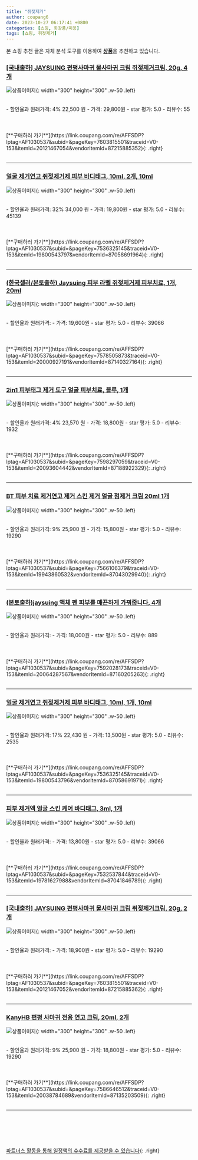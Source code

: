 ```yaml
---
title: "쥐젖제거"
author: coupang6
date: 2023-10-27 06:17:41 +0800
categories: [쇼핑, 화장품/미용]
tags: [쇼핑, 쥐젖제거]
---
```


본 쇼핑 추천 글은 자체 분석 도구를 이용하여 [**상품**](https://link.coupang.com/a/bao1ui)을 추천하고 있습니다.

### [[국내출하] JAYSUING 편평사마귀 물사마귀 크림 쥐젖제거크림, 20g, 4개](https://link.coupang.com/re/AFFSDP?lptag=AF1030537&subid=&pageKey=7603815501&traceid=V0-153&itemId=20121467054&vendorItemId=87215885352)

![상품이미지](https://thumbnail8.coupangcdn.com/thumbnails/remote/230x230ex/image/vendor_inventory/b513/576be060c5c660240a6a6e9aaf1d7f0eef2be41374a84d3ecb165c032d8e.png){: width="300" height="300" .w-50 .left}


<br>
- 할인율과 원래가격: 4%  22,500   원
- 가격: 29,800원
- star 평가: 5.0
- 리뷰수: 55
<br>
<br>
<br>
<br>
[**구매하러 가기**](https://link.coupang.com/re/AFFSDP?lptag=AF1030537&subid=&pageKey=7603815501&traceid=V0-153&itemId=20121467054&vendorItemId=87215885352){: .right}
<br>
<br>

---

### [얼굴 제거연고 쥐젖제거제 피부 바디태그, 10ml, 2개, 10ml](https://link.coupang.com/re/AFFSDP?lptag=AF1030537&subid=&pageKey=7536325145&traceid=V0-153&itemId=19800543797&vendorItemId=87058691964)

![상품이미지](https://thumbnail7.coupangcdn.com/thumbnails/remote/230x230ex/image/vendor_inventory/4dc8/27a3d9de92a65d1067b3b2da9e457e3fabd6b9200e4ab3f5c4b9cdd4303e.jpg){: width="300" height="300" .w-50 .left}


<br>
- 할인율과 원래가격: 32%  34,000   원
- 가격: 19,800원
- star 평가: 5.0
- 리뷰수: 45139
<br>
<br>
<br>
<br>
[**구매하러 가기**](https://link.coupang.com/re/AFFSDP?lptag=AF1030537&subid=&pageKey=7536325145&traceid=V0-153&itemId=19800543797&vendorItemId=87058691964){: .right}
<br>
<br>

---

### [(한국셀러/본토출하) Jaysuing 피부 라벨 쥐젖제거제 피부치료, 1개, 20ml](https://link.coupang.com/re/AFFSDP?lptag=AF1030537&subid=&pageKey=7578505873&traceid=V0-153&itemId=20000927191&vendorItemId=87140327164)

![상품이미지](https://thumbnail8.coupangcdn.com/thumbnails/remote/230x230ex/image/vendor_inventory/4888/0d23649a2696a0f3d33479723e871fc31609a00b5c3f0d372557b931a5d4.png){: width="300" height="300" .w-50 .left}


<br>
- 할인율과 원래가격: 
- 가격: 19,600원
- star 평가: 5.0
- 리뷰수: 39066
<br>
<br>
<br>
<br>
[**구매하러 가기**](https://link.coupang.com/re/AFFSDP?lptag=AF1030537&subid=&pageKey=7578505873&traceid=V0-153&itemId=20000927191&vendorItemId=87140327164){: .right}
<br>
<br>

---

### [2in1 피부태그 제거 도구 얼굴 피부치료, 블루, 1개](https://link.coupang.com/re/AFFSDP?lptag=AF1030537&subid=&pageKey=7598297059&traceid=V0-153&itemId=20093604442&vendorItemId=87188922329)

![상품이미지](https://thumbnail9.coupangcdn.com/thumbnails/remote/230x230ex/image/vendor_inventory/1bcd/cb67dfa79e572b078f3dee5c9fad261553b5ddf6580e867794431da2f5ef.jpg){: width="300" height="300" .w-50 .left}


<br>
- 할인율과 원래가격: 4%  23,570   원
- 가격: 18,800원
- star 평가: 5.0
- 리뷰수: 1932
<br>
<br>
<br>
<br>
[**구매하러 가기**](https://link.coupang.com/re/AFFSDP?lptag=AF1030537&subid=&pageKey=7598297059&traceid=V0-153&itemId=20093604442&vendorItemId=87188922329){: .right}
<br>
<br>

---

### [BT 피부 치료 제거연고 제거 스킨 제거 얼굴 점제거 크림 20ml 1개](https://link.coupang.com/re/AFFSDP?lptag=AF1030537&subid=&pageKey=7566106379&traceid=V0-153&itemId=19943860532&vendorItemId=87043029940)

![상품이미지](https://thumbnail6.coupangcdn.com/thumbnails/remote/230x230ex/image/vendor_inventory/7acf/8f315a162639aa56a41170f9fdb34c155af394b54bfe309f60c90409168e.jpg){: width="300" height="300" .w-50 .left}


<br>
- 할인율과 원래가격: 9%  25,900   원
- 가격: 15,800원
- star 평가: 5.0
- 리뷰수: 19290
<br>
<br>
<br>
<br>
[**구매하러 가기**](https://link.coupang.com/re/AFFSDP?lptag=AF1030537&subid=&pageKey=7566106379&traceid=V0-153&itemId=19943860532&vendorItemId=87043029940){: .right}
<br>
<br>

---

### [(본토출하)jaysuing 액체 펜 피부를 매끈하게 가꿔줍니다, 4개](https://link.coupang.com/re/AFFSDP?lptag=AF1030537&subid=&pageKey=7592028173&traceid=V0-153&itemId=20064287567&vendorItemId=87160205263)

![상품이미지](https://thumbnail10.coupangcdn.com/thumbnails/remote/230x230ex/image/vendor_inventory/df6a/3f8a0b4c41d928bf0b5ee81c41d1b8d1e6850fdb999a9fe3add18fc83fa3.png){: width="300" height="300" .w-50 .left}


<br>
- 할인율과 원래가격: 
- 가격: 18,000원
- star 평가: 5.0
- 리뷰수: 889
<br>
<br>
<br>
<br>
[**구매하러 가기**](https://link.coupang.com/re/AFFSDP?lptag=AF1030537&subid=&pageKey=7592028173&traceid=V0-153&itemId=20064287567&vendorItemId=87160205263){: .right}
<br>
<br>

---

### [얼굴 제거연고 쥐젖제거제 피부 바디태그, 10ml, 1개, 10ml](https://link.coupang.com/re/AFFSDP?lptag=AF1030537&subid=&pageKey=7536325145&traceid=V0-153&itemId=19800543796&vendorItemId=87058691971)

![상품이미지](https://thumbnail7.coupangcdn.com/thumbnails/remote/230x230ex/image/vendor_inventory/6574/3de2cd665ae278480f98d016d0a8f1d54815cc0e1e0388067015458c32f7.jpg){: width="300" height="300" .w-50 .left}


<br>
- 할인율과 원래가격: 17%  22,430   원
- 가격: 13,500원
- star 평가: 5.0
- 리뷰수: 2535
<br>
<br>
<br>
<br>
[**구매하러 가기**](https://link.coupang.com/re/AFFSDP?lptag=AF1030537&subid=&pageKey=7536325145&traceid=V0-153&itemId=19800543796&vendorItemId=87058691971){: .right}
<br>
<br>

---

### [피부 제거액 얼굴 스킨 케어 바디태그, 3ml, 1개](https://link.coupang.com/re/AFFSDP?lptag=AF1030537&subid=&pageKey=7532537844&traceid=V0-153&itemId=19781627988&vendorItemId=87041846789)

![상품이미지](https://thumbnail8.coupangcdn.com/thumbnails/remote/230x230ex/image/vendor_inventory/52ed/f01a464d405b245074c28cc59bab1944ff5de73e7594927fe5ae990e30a3.jpg){: width="300" height="300" .w-50 .left}


<br>
- 할인율과 원래가격: 
- 가격: 13,800원
- star 평가: 5.0
- 리뷰수: 39066
<br>
<br>
<br>
<br>
[**구매하러 가기**](https://link.coupang.com/re/AFFSDP?lptag=AF1030537&subid=&pageKey=7532537844&traceid=V0-153&itemId=19781627988&vendorItemId=87041846789){: .right}
<br>
<br>

---

### [[국내출하] JAYSUING 편평사마귀 물사마귀 크림 쥐젖제거크림, 20g, 2개](https://link.coupang.com/re/AFFSDP?lptag=AF1030537&subid=&pageKey=7603815501&traceid=V0-153&itemId=20121467052&vendorItemId=87215885362)

![상품이미지](https://thumbnail8.coupangcdn.com/thumbnails/remote/230x230ex/image/vendor_inventory/b513/576be060c5c660240a6a6e9aaf1d7f0eef2be41374a84d3ecb165c032d8e.png){: width="300" height="300" .w-50 .left}


<br>
- 할인율과 원래가격: 
- 가격: 18,900원
- star 평가: 5.0
- 리뷰수: 19290
<br>
<br>
<br>
<br>
[**구매하러 가기**](https://link.coupang.com/re/AFFSDP?lptag=AF1030537&subid=&pageKey=7603815501&traceid=V0-153&itemId=20121467052&vendorItemId=87215885362){: .right}
<br>
<br>

---

### [KanyHB 편평 사마귀 전용 연고 크림, 20ml, 2개](https://link.coupang.com/re/AFFSDP?lptag=AF1030537&subid=&pageKey=7586646512&traceid=V0-153&itemId=20038784689&vendorItemId=87135203509)

![상품이미지](https://thumbnail6.coupangcdn.com/thumbnails/remote/230x230ex/image/vendor_inventory/c44d/dbb38e1da862d0a004ca709d801974df335d629fcfd3afce50b8309427fa.jpg){: width="300" height="300" .w-50 .left}


<br>
- 할인율과 원래가격: 9%  25,900   원
- 가격: 18,800원
- star 평가: 5.0
- 리뷰수: 19290
<br>
<br>
<br>
<br>
[**구매하러 가기**](https://link.coupang.com/re/AFFSDP?lptag=AF1030537&subid=&pageKey=7586646512&traceid=V0-153&itemId=20038784689&vendorItemId=87135203509){: .right}
<br>
<br>

---
<br><br><br><br><br> [파트너스 활동을 통해 일정액의 수수료를 제공받을 수 있습니다](https://link.coupang.com/a/bao1ui){: .right}